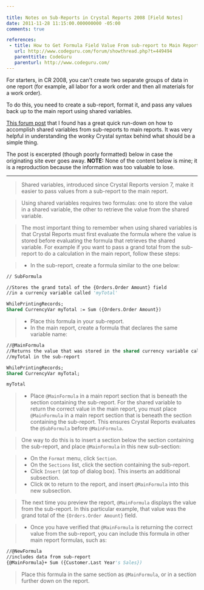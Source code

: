 ```yaml
---
 
title: Notes on Sub-Reports in Crystal Reports 2008 [Field Notes]
date: 2011-11-28 11:15:00.000000000 -05:00
comments: true

references:
 - title: How to Get Formula Field Value From sub-report to Main Report
   url: http://www.codeguru.com/forum/showthread.php?t=449494
   parenttitle: CodeGuru
   parenturl: http://www.codeguru.com/
---
```

For starters, in CR 2008, you can't create two separate groups of data in one report (for example, all labor for a work order and then all materials for a work order).

To do this, you need to create a sub-report, format it, and pass any values back up to the main report using shared variables.

[This forum post] that I found has a great quick run-down on how to accomplish shared variables from sub-reports to main reports. It was very helpful in understanding the wonky Crystal syntax behind what should be a simple thing.

The post is excerpted (though poorly formatted) below in case the originating site ever goes away. **NOTE:** None of the content below is mine; it is a reproduction because the information was too valuable to lose.

---
> Shared variables, introduced since Crystal Reports version 7, make it easier to pass values from a sub-report to the main report.

> Using shared variables requires two formulas: one to store the value in a shared variable, the other to retrieve the value from the shared variable.

>The most important thing to remember when using shared variables is that Crystal Reports must first evaluate the formula where the value is stored before evaluating the formula that retrieves the shared variable. For example if you want to pass a grand total from the sub-report to do a calculation in the main report, follow these steps:

> * In the sub-report, create a formula similar to the one below:

```vb
// SubFormula

//Stores the grand total of the {Orders.Order Amount} field
//in a currency variable called 'myTotal'

WhilePrintingRecords;
Shared CurrencyVar myTotal := Sum ({Orders.Order Amount})
```

> * Place this formula in your sub-report.
> * In the main report, create a formula that declares the same variable name:

```vb
//@MainFormula
//Returns the value that was stored in the shared currency variable called
//myTotal in the sub-report

WhilePrintingRecords;
Shared CurrencyVar myTotal;

myTotal
```

> * Place `@MainFormula` in a main report section that is beneath the section containing the sub-report. For the shared variable to return the correct value in the main report, you must place `@MainFormula` in a main report section that is beneath the section containing the sub-report. This ensures Crystal Reports evaluates the `@SubFormula` before `@MainFormula`.

> One way to do this is to insert a section below the section containing the sub-report, and place `@MainFormula` in this new sub-section:

> * On the `Format` menu, click `Section`.
> * On the `Sections` list, click the section containing the sub-report.
> * Click `Insert` (at top of dialog box). This inserts an additional subsection.
> * Click `OK` to return to the report, and insert `@MainFormula` into this new subsection.

> The next time you preview the report, `@MainFormula` displays the value from the sub-report. In this particular example, that value was the grand total of the `{Orders.Order Amount}` field.

> * Once you have verified that `@MainFormula` is returning the correct value from the sub-report, you can include this formula in other main report formulas, such as:

```vb
//@NewFormula
//includes data from sub-report
{@MainFormula}+ Sum ({Customer.Last Year's Sales})
```

> Place this formula in the same section as `@MainFormula`, or in a section further down on the report.

[codeguru main]: http://www.codeguru.com/
[codeguru article]: http://www.codeguru.com/forum/showthread.php?t=449494
[This forum post]: http://www.codeguru.com/forum/showpost.php?p=1701455&amp;postcount=2
